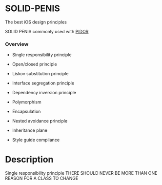 # SOLID-PENIS
The best iOS design principles

SOLID PENIS commonly used with [PIDOR](https://github.com/ApplePride/PIDOR)

### Overview
* Single responsibility principle
* Open/closed principle
* Liskov substitution principle
* Interface segregation principle
* Dependency inversion principle

* Polymorphism
* Encapsulation
* Nested avoidance principle
* Inheritance plane
* Style guide compliance

# Description
Single responsibility principle
THERE SHOULD NEVER BE MORE THAN ONE REASON FOR A CLASS TO CHANGE
